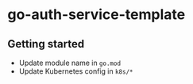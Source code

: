 # go-auth-service-template

## Getting started
- Update module name in `go.mod`
- Update Kubernetes config in `k8s/*`